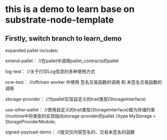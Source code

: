 # this is a demo to learn base on substrate-node-template

## Firstly, switch branch to learn_demo

expanded pallet includes:

extend-pallet：
//在pallet中调用pallet_contracts的pallet

log-test：
//关于打印Log信息的多种使用方式

ocw-test：
//offchain worker 中使用 签名交易函数的调用 和 未签名交易函数的调用

storage-provider：
//为pallet实现自定义的trait类型(StorageInterface)

use-other-pallet：
//使用自定义的trait类型(StorageInterface)做为存储约束
//runtime中将类型的实现指向storage-provider的pallet
//type MyStorage = StorageProviderModule;
	

signed-payload-demo：
//提交仅内容签名的、交易未签名的函数


